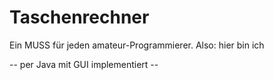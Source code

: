 # Taschenrechner
Ein MUSS für jeden amateur-Programmierer. Also: hier bin ich

-- per Java mit GUI implementiert --
